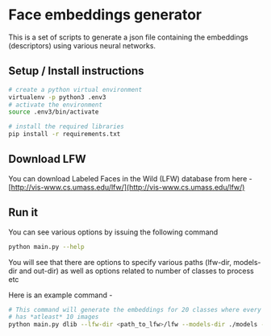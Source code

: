 # Face embeddings generator

This is a set of scripts to generate a json file containing the embeddings (descriptors) using various neural networks.

## Setup / Install instructions

```bash
# create a python virtual environment
virtualenv -p python3 .env3
# activate the environment
source .env3/bin/activate
```

```bash
# install the required libraries
pip install -r requirements.txt
```

## Download LFW

You can download Labeled Faces in the Wild (LFW) database from here -
[http://vis-www.cs.umass.edu/lfw/](http://vis-www.cs.umass.edu/lfw/)

## Run it

You can see various options by issuing the following command

```bash
python main.py --help
```

You will see that there are options to specify various paths (lfw-dir, models-dir and out-dir) as well as
options related to number of classes to process etc

Here is an example command -

```bash
# This command will generate the embeddings for 20 classes where every class in LFW
# has *atleast* 10 images
python main.py dlib --lfw-dir <path_to_lfw>/lfw --models-dir ./models --max-num-classes 20 --min-images-per-class 10 --out-dir <path_to_dir_where_you_want_the_output_file>
```
